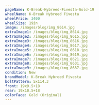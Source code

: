 ```yaml
---
pageName: K-Break-Hybreed-Fivesta-Gold-19
wheelName: K-Break Hybreed Fivesta
wheelPrice: 3400
wheelSize: 19in
image: /images/blog/img_8614.jpg
extraImage1: /images/blog/img_8614.jpg
extraImage2: /images/blog/img_8615.jpg
extraImage3: /images/blog/img_8616.jpg
extraImage4: /images/blog/img_8617.jpg
extraImage5: /images/blog/img_8618.jpg
extraImage6: /images/blog/img_8619.jpg
extraImage7: /images/blog/img_8621.jpg
extraImage8: /images/blog/img_8631.jpg
extraImage9: /images/blog/img_8637.jpg
condition: New
brandModel: K-Break Hybreed Fivesta
boltPattern: 5x114.3
front: 19x9.5+18
rear: 19x10.5+18
colorFace: Gold (Original)
---
```

